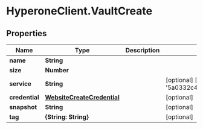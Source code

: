 # HyperoneClient.VaultCreate

## Properties

Name | Type | Description | Notes
------------ | ------------- | ------------- | -------------
**name** | **String** |  | 
**size** | **Number** |  | 
**service** | **String** |  | [optional] [default to &#39;5a0332c4eb8f4ed95c206a12&#39;]
**credential** | [**WebsiteCreateCredential**](WebsiteCreateCredential.md) |  | [optional] 
**snapshot** | **String** |  | [optional] 
**tag** | **{String: String}** |  | [optional] 


